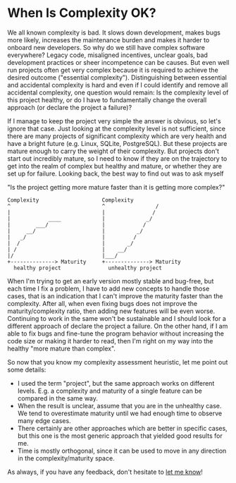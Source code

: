 # When Is Complexity OK?

We all known complexity is bad. It slows down development, makes bugs more likely, increases the maintenance burden and makes it harder to onboard new developers. So why do we still have complex software everywhere? Legacy code, misaligned incentives, unclear goals, bad development practices or sheer incompetence can be causes. But even well run projects often get very complex because it is required to achieve the desired outcome ("essential complexity"). Distinguishing between essential and accidental complexity is hard and even if I could identify and remove all accidental complexity, one question would remain: Is the complexity level of this project healthy, or do I have to fundamentally change the overall approach (or declare the project a failure)?

<!--Is the essential complexity so high that the project is not viable within my development budget?-->
<!--When planning the next development steps I often wonder "Is the complexity level of this project healthy, or do I have to fundamentally change the approach (or declare the project a failure)?".-->

If I manage to keep the project very simple the answer is obvious, so let's ignore that case. Just looking at the complexity level is not sufficient, since there are many projects of significant complexity which are very health and have a bright future (e.g. Linux, SQLite, PostgreSQL). But these projects are mature enough to carry the weight of their complexity. But projects don't start out incredibly mature, so I need to know if they are on the trajectory to get into the realm of complex but healthy and mature, or whether they are set up for failure. Looking back, the best way to find out was to ask myself

"Is the project getting more mature faster than it is getting more complex?"

```
Complexity                    Complexity                
^                             ^                /
|                             |               /
|            ____             |             _/    
|        ___/                 |            /
|     __/                     |          _/
|   _/                        |         /
|  /                          |       _/
| /                           |    __/
|/                            |___/
+--------------> Maturity     +--------------> Maturity
  healthy project               unhealthy project
```

When I'm trying to get an early version mostly stable and bug-free, but each time I fix a problem, I have to add new concepts to handle those cases, that is an indication that I can't improve the maturity faster than the complexity. After all, when even fixing bugs does not improve the maturity/complexity ratio, then adding new features will be even worse. Continuing to work in the same won't be sustainable and I should look for a different approach of declare the project a failure. On the other hand, if I am able to fix bugs and fine-tune the program behavior without increasing the code size or making it harder to read, then I'm right on my way into the healthy "more mature than complex".

So now that you know my complexity assessment heuristic, let me point out some details:
* I used the term "project", but the same approach works on different levels. E.g. a complexity and maturity of a single feature can be compared in the same way.
* When the result is unclear, assume that you are in the unhealthy case. We tend to overestimate maturity until we had enough time to observe many edge cases.
* There certainly are other approaches which are better in specific cases, but this one is the most generic approach that yielded good results for me.
* Time is mostly orthogonal, since it can be used to move in any direction in the complexity/maturity space.

As always, if you have any feedback, don't hesitate to <a href="mailto:karl@karl.berlin">let me know</a>!
